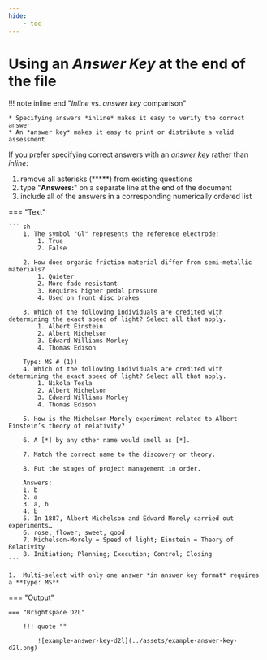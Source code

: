 ```yaml
---
hide:
    - toc
---
```


# Using an *Answer Key* at the end of the file

!!! note inline end "*Inline* vs. *answer key* comparison"

    * Specifying answers *inline* makes it easy to verify the correct answer
    * An *answer key* makes it easy to print or distribute a valid assessment

If you prefer specifying correct answers with an *answer key* rather than *inline*:

1. remove all asterisks (*****) from existing questions
1. type "**Answers:**" on a separate line at the end of the document
1. include all of the answers in a corresponding numerically ordered list

=== "Text"

    ``` sh
        1. The symbol "Gl" represents the reference electrode:
            1. True
            2. False

        2. How does organic friction material differ from semi-metallic materials?
            1. Quieter
            2. More fade resistant
            3. Requires higher pedal pressure
            4. Used on front disc brakes

        3. Which of the following individuals are credited with determining the exact speed of light? Select all that apply.
            1. Albert Einstein
            2. Albert Michelson
            3. Edward Williams Morley
            4. Thomas Edison

        Type: MS # (1)!
        4. Which of the following individuals are credited with determining the exact speed of light? Select all that apply.
            1. Nikola Tesla
            2. Albert Michelson
            3. Edward Williams Morley
            4. Thomas Edison

        5. How is the Michelson-Morely experiment related to Albert Einstein’s theory of relativity?

        6. A [*] by any other name would smell as [*].

        7. Match the correct name to the discovery or theory.

        8. Put the stages of project management in order.

        Answers:
        1. b
        2. a
        3. a, b
        4. b
        5. In 1887, Albert Michelson and Edward Morely carried out experiments…
        6. rose, flower; sweet, good
        7. Michelson-Morely = Speed of light; Einstein = Theory of Relativity
        8. Initiation; Planning; Execution; Control; Closing
    ```

    1.  Multi-select with only one answer *in answer key format* requires a **Type: MS**

=== "Output"

    === "Brightspace D2L"

        !!! quote ""
        
            ![example-answer-key-d2l](../assets/example-answer-key-d2l.png)
<!-- 
    === "Canvas"

        !!! quote ""

            Coming Soon.

    === "Moodle"

        !!! quote ""

            Coming Soon.
-->